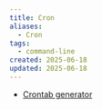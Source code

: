 ```yaml
---
title: Cron
aliases:
  - Cron
tags:
  - command-line
created: 2025-06-18
updated: 2025-06-18
---
```


- [Crontab generator](https://crontab-generator.org/)